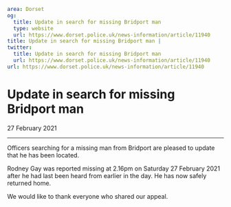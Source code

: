 ```yaml
area: Dorset
og:
  title: Update in search for missing Bridport man
  type: website
  url: https://www.dorset.police.uk/news-information/article/11940
title: Update in search for missing Bridport man |
twitter:
  title: Update in search for missing Bridport man
  url: https://www.dorset.police.uk/news-information/article/11940
url: https://www.dorset.police.uk/news-information/article/11940
```

# Update in search for missing Bridport man

27 February 2021

* * *

Officers searching for a missing man from Bridport are pleased to update that he has been located.

Rodney Gay was reported missing at 2.16pm on Saturday 27 February 2021 after he had last been heard from earlier in the day. He has now safely returned home.

We would like to thank everyone who shared our appeal.
